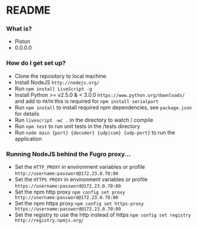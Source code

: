 # README #

### What is? ###

* Piston
* 0.0.0.0

### How do I get set up? ###

* Clone the repository to local machine
* Install NodeJS `http://nodejs.org/`
* Run `npm install LiveScript -g`
* Install Python >= v2.5.0 & < 3.0.0 `https://www.python.org/downloads/` and add to `PATH` this is required for `npm install serialport`
* Run `npm install` to install required npm dependencies, see `package.json` for details
* Run `livescript -wc .` in the directory to watch / compile
* Run `npm test` to run unit tests in the /tests directory
* Run `node main {port} {decoder} {udp|com} {udp-port}` to run the application

### Running NodeJS behind the Fugro proxy... ###

* Set the `HTTP_PROXY`  in environment variables or profile `http://username:password@172.23.0.70:80`
* Set the `HTTPS PROXY` in environment variables or profile `https://username:password@172.23.0.70:80`
* Set the npm http proxy  `npm config set proxy       http://username:password@172.23.0.70:80`
* Set the npm https proxy `npm config set https-proxy https://username:password@172.23.0.70:80`
* Set the registry to use the http instead of https `npm config set registry http://registry.npmjs.org/`